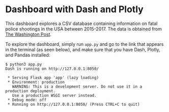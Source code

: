 # Dashboard with Dash and Plotly

This dashboard explores a CSV database containing information
on fatal police shootings in the USA between 2015-2017.
The data is obtained from 
[The Washington Post](https://www.washingtonpost.com/graphics/investigations/police-shootings-database/).

To explore the dashboard, simply run `app.py` and go to the link
that appears in the terminal (as seen below), and make sure that
you have Dash, Plotly, and Pandas installed:
```
$ python3 app.py 
Dash is running on http://127.0.0.1:8050/

 * Serving Flask app 'app' (lazy loading)
 * Environment: production
   WARNING: This is a development server. Do not use it in a production deployment.
   Use a production WSGI server instead.
 * Debug mode: off
 * Running on http://127.0.0.1:8050/ (Press CTRL+C to quit)
```
